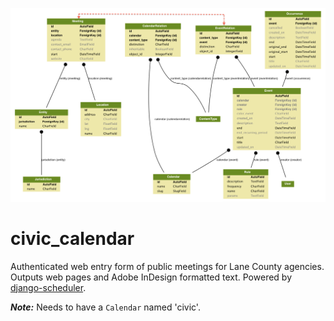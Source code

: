![civic_calendar schema](civic_calendar.png)

# civic_calendar

Authenticated web entry form of public meetings for Lane County agencies. Outputs web pages and Adobe InDesign formatted text. Powered by [django-scheduler](https://github.com/llazzaro/django-scheduler).

***Note:*** Needs to have a `Calendar` named 'civic'.
